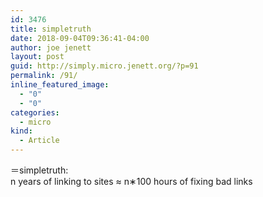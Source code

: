 ```yaml
---
id: 3476
title: simpletruth
date: 2018-09-04T09:36:41-04:00
author: joe jenett
layout: post
guid: http://simply.micro.jenett.org/?p=91
permalink: /91/
inline_featured_image:
  - "0"
  - "0"
categories:
  - micro
kind:
  - Article
---
```

＝simpletruth:  
n years of linking to sites ≈ n∗100 hours of fixing bad links